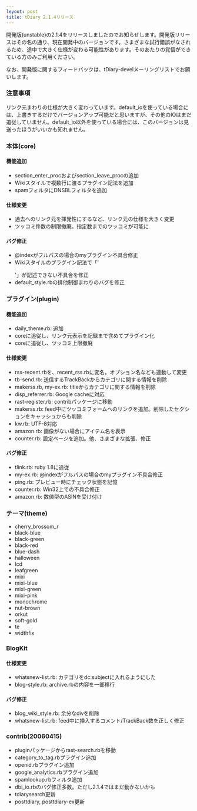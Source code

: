 ```yaml
---
leyout: post
title: tDiary 2.1.4リリース
---
```

開発版(unstable)の2.1.4をリリースしましたのでお知らせします。開発版リリースはその名の通り、現在開発中のバージョンです。さまざまな試行錯誤がなされるため、途中で大きく仕様が変わる可能性があります。そのあたりの覚悟ができている方のみご利用ください。

なお、開発版に関するフィードバックは、tDiary-develメーリングリストでお願いします。

### 注意事項
リンク元まわりの仕様が大きく変わっています。default_ioを使っている場合には、上書きするだけでバージョンアップ可能だと思いますが、その他のIOはまだ追従していません。default_io以外を使っている場合には、このバージョンは見送ったほうがいいかも知れません。

### 本体(core)
#### 機能追加
* section_enter_procおよびsection_leave_procの追加
* Wikiスタイルで複数行に渡るプラグイン記法を追加
* spamフィルタにDNSBLフィルタを追加

#### 仕様変更
* 過去へのリンク元を揮発性にするなど、リンク元の仕様を大きく変更
* ツッコミ件数の制限撤廃。指定数までのツッコミが可能に

#### バグ修正
* @indexがフルパスの場合のmyプラグイン不具合修正
* Wikiスタイルのプラグイン記法で「'</p>'」が記述できない不具合を修正
* default_style.rbの排他制御まわりのバグを修正

### プラグイン(plugin)
#### 機能追加
* daily_theme.rb: 追加
* coreに追従し、リンク元表示を記録まで含めてプラグイン化
* coreに追従し、ツッコミ上限撤廃

#### 仕様変更
* rss-recent.rbを、recent_rss.rbに変名。オプション名なども連動して変更
* tb-send.rb: 送信するTrackBackからカテゴリに関する情報を削除
* makerss.rb, my-ex.rb: titleからカテゴリに関する情報を削除
* disp_referrer.rb: Google cacheに対応
* rast-register.rb: contribパッケージに移動
* makerss.rb: feed中にツッコミフォームへのリンクを追加。削除したセクションをキャッシュからも削除
* kw.rb: UTF-8対応
* amazon.rb: 画像がない場合にアイテム名を表示
* counter.rb: 設定ページを追加。他、さまざまな拡張、修正

#### バグ修正
* tlink.rb: ruby 1.8に追従
* my-ex.rb: @indexがフルパスの場合のmyプラグイン不具合修正
* ping.rb: プレビュー時にチェック状態を記憶
* counter.rb: Win32上での不具合修正
* amazon.rb: 数値型のASINを受け付け

### テーマ(theme)
* cherry_brossom_r
* black-blue
* black-green
* black-red
* blue-dash
* halloween
* lcd
* leafgreen
* mixi
* mixi-blue
* mixi-green
* mixi-pink
* monochrome
* nut-brown
* orkut
* soft-gold
* te
* widthfix

### BlogKit

#### 仕様変更
* whatsnew-list.rb: カテゴリをdc:subjectに入れるようにした
* blog-style.rb: archive.rbの内容を一部移行

#### バグ修正
* blog_wiki_style.rb: 余分なdivを削除
* whatsnew-list.rb: feed中に挿入するコメント/TrackBack数を正しく修正

### contrib(20060415)
* pluginパッケージからrast-search.rbを移動
* category_to_tag.rbプラグイン追加
* openid.rbプラグイン追加
* google_analytics.rbプラグイン追加
* spamlookup.rbフィルタ追加
* dbi_io.rbのバグ修正多数。ただし2.1.4ではまだ動かないかも
* tdiarysearch更新
* posttdiary, posttdiary-ex更新

